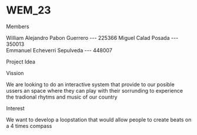 # WEM_23

Members 

William Alejandro Pabon Guerrero --- 225366
Miguel Calad Posada              --- 350013               
Emmanuel Echeverri Sepulveda     --- 448007 


Project Idea

Vission

We are looking to do an interactive system that provide to our posible ussers an space where they can play with their sorrunding to experience the tradional rhytms and music of our country

Interest

We want to develop a loopstation that would allow people to create beats on a 4 times compass
